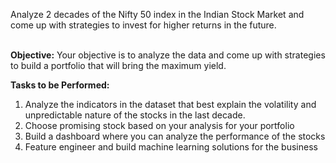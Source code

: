 Analyze 2 decades of the Nifty 50 index in the Indian Stock Market and come up with strategies to invest for higher returns in the future.<br> <br> 

**Objective:**
Your objective is to analyze the data and come up with strategies to build a portfolio that will bring the maximum yield.<br> 

**Tasks to be Performed:**
1. Analyze the indicators in the dataset that best explain the volatility and unpredictable nature of the stocks in the last decade.<br> 
2. Choose promising stock based on your analysis for your portfolio<br> 
3. Build a dashboard where you can analyze the performance of the stocks<br> 
4. Feature engineer and build machine learning solutions for the business<br> 
